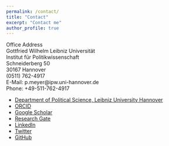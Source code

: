 ```yaml
---
permalink: /contact/
title: "Contact"
excerpt: "Contact me"
author_profile: true
---
```


<p>Office Address<br>
Gottfried Wilhelm Leibniz Universität<br>
Institut für Politikwissenschaft<br>
Schneiderberg 50<br>
30167 Hannover<br>
(0511) 762-4917<br>
E-Mail: p.meyer@ipw.uni-hannover.de<br>
Phone: +49-511-762-4917</p>

* [Department of Political Science, Leibniz University Hannover](https://www.ipw.uni-hannover.de/11174.html)
* [ORCID](https://orcid.org/0000-0002-7986-9432)
* [Google Scholar](https://scholar.google.de/citations?user=mk7kDiQAAAAJ&hl=de)
* [Research Gate](https://www.researchgate.net/profile/Philipp_Meyer10)
* [LinkedIn](https://www.linkedin.com/in/philipp-meyer2/)
* [Twitter](http://twitter.com/PhiMeyer)
* [GitHub](https://github.com/phimeyer)
